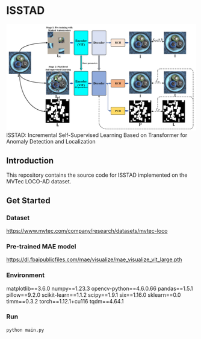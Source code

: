 ISSTAD
======
![Image](https://github.com/xjspin/ISSTAD/raw/main/pngs/cover.png)
ISSTAD: Incremental Self-Supervised Learning Based on Transformer for Anomaly Detection and Localization

Introduction
-------------
This repository contains the source code for ISSTAD implemented on the MVTec LOCO-AD dataset.

Get Started
-------------
### Dataset
https://www.mvtec.com/company/research/datasets/mvtec-loco

### Pre-trained MAE model
https://dl.fbaipublicfiles.com/mae/visualize/mae_visualize_vit_large.pth

### Environment
matplotlib==3.6.0
numpy==1.23.3
opencv-python==4.6.0.66
pandas==1.5.1
pillow==9.2.0
scikit-learn==1.1.2
scipy==1.9.1
six==1.16.0
sklearn==0.0
timm==0.3.2
torch==1.12.1+cu116
tqdm==4.64.1

### Run
```bash
python main.py
